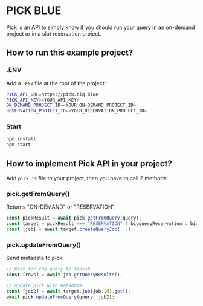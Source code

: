 # PICK BLUE

Pick is an API to simply know if you should run your query in an on-demand project or in a slot reservation project.

## How to run this example project?

### .ENV

Add a `.ENV` file at the root of the project:

```sh
PICK_API_URL=https://pick.biq.blue
PICK_API_KEY=<YOUR_API_KEY>
ON_DEMAND_PROJECT_ID=<YOUR_ON-DEMAND_PROJECT_ID>
RESERVATION_PROJECT_ID=<YOUR_RESERVATION_PROJECT_ID>
```

### Start

```sh
npm install
npm start
```

## How to implement Pick API in your project?

Add `pick.js` file to your project, then you have to call 2 methods.

### pick.getFromQuery()

Returns "ON-DEMAND" or "RESERVATION".

```js
const pickResult = await pick.getFromQuery(query);
const target = pickResult === "RESERVATION" ? bigqueryReservation : bigqueryOnDemand; // choose which project to use
const [job] = await target.createQueryJob(...)
```

### pick.updateFromQuery()

Send metadata to pick.

```js
// Wait for the query to finish
const [rows] = await job.getQueryResults();

// update pick with metadata
const [job2] = await target.job(job.id).get();
await pick.updateFromQuery(query, job2);
```